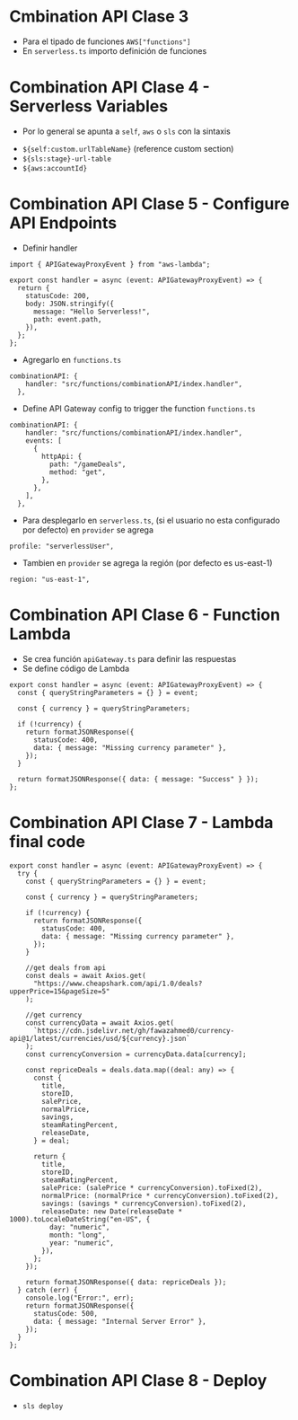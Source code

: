 # Cmbination API Clase 3

- Para el tipado de funciones
  `AWS["functions"]`
- En `serverless.ts` importo definición de funciones

# Combination API Clase 4 - Serverless Variables

- Por lo general se apunta a `self`, `aws` o `sls` con la sintaxis

* `${self:custom.urlTableName}` (reference custom section)
* `${sls:stage}-url-table`
* `${aws:accountId}`

# Combination API Clase 5 - Configure API Endpoints

- Definir handler

```
import { APIGatewayProxyEvent } from "aws-lambda";

export const handler = async (event: APIGatewayProxyEvent) => {
  return {
    statusCode: 200,
    body: JSON.stringify({
      message: "Hello Serverless!",
      path: event.path,
    }),
  };
};
```

- Agregarlo en `functions.ts`

```
combinationAPI: {
    handler: "src/functions/combinationAPI/index.handler",
  },
```

- Define API Gateway config to trigger the function `functions.ts`

```
combinationAPI: {
    handler: "src/functions/combinationAPI/index.handler",
    events: [
      {
        httpApi: {
          path: "/gameDeals",
          method: "get",
        },
      },
    ],
  },
```

- Para desplegarlo en `serverless.ts`, (si el usuario no esta configurado por defecto) en `provider` se agrega

```
profile: "serverlessUser",
```

- Tambien en `provider` se agrega la región (por defecto es us-east-1)

```
region: "us-east-1",
```

# Combination API Clase 6 - Function Lambda

- Se crea función `apiGateway.ts` para definir las respuestas
- Se define código de Lambda

```
export const handler = async (event: APIGatewayProxyEvent) => {
  const { queryStringParameters = {} } = event;

  const { currency } = queryStringParameters;

  if (!currency) {
    return formatJSONResponse({
      statusCode: 400,
      data: { message: "Missing currency parameter" },
    });
  }

  return formatJSONResponse({ data: { message: "Success" } });
};
```
# Combination API Clase 7 - Lambda final code
```
export const handler = async (event: APIGatewayProxyEvent) => {
  try {
    const { queryStringParameters = {} } = event;

    const { currency } = queryStringParameters;

    if (!currency) {
      return formatJSONResponse({
        statusCode: 400,
        data: { message: "Missing currency parameter" },
      });
    }

    //get deals from api
    const deals = await Axios.get(
      "https://www.cheapshark.com/api/1.0/deals?upperPrice=15&pageSize=5"
    );

    //get currency
    const currencyData = await Axios.get(
      `https://cdn.jsdelivr.net/gh/fawazahmed0/currency-api@1/latest/currencies/usd/${currency}.json`
    );
    const currencyConversion = currencyData.data[currency];

    const repriceDeals = deals.data.map((deal: any) => {
      const {
        title,
        storeID,
        salePrice,
        normalPrice,
        savings,
        steamRatingPercent,
        releaseDate,
      } = deal;

      return {
        title,
        storeID,
        steamRatingPercent,
        salePrice: (salePrice * currencyConversion).toFixed(2),
        normalPrice: (normalPrice * currencyConversion).toFixed(2),
        savings: (savings * currencyConversion).toFixed(2),
        releaseDate: new Date(releaseDate * 1000).toLocaleDateString("en-US", {
          day: "numeric",
          month: "long",
          year: "numeric",
        }),
      };
    });

    return formatJSONResponse({ data: repriceDeals });
  } catch (err) {
    console.log("Error:", err);
    return formatJSONResponse({
      statusCode: 500,
      data: { message: "Internal Server Error" },
    });
  }
};

```

# Combination API Clase 8 - Deploy
- `sls deploy`
